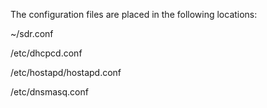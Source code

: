 The configuration files are placed in the following locations:

~/sdr.conf

/etc/dhcpcd.conf

/etc/hostapd/hostapd.conf

/etc/dnsmasq.conf
